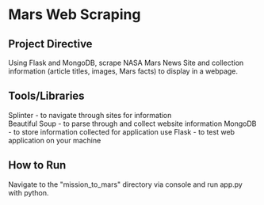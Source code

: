 # Mars Web Scraping

## Project Directive
Using Flask and MongoDB, scrape NASA Mars News Site and collection information (article titles, images, Mars facts) to display in a webpage.

## Tools/Libraries
Splinter - to navigate through sites for information\
Beautiful Soup - to parse through and collect website information
MongoDB - to store information collected for application use
Flask - to test web application on your machine

## How to Run
Navigate to the "mission_to_mars" directory via console and run app.py with python.


